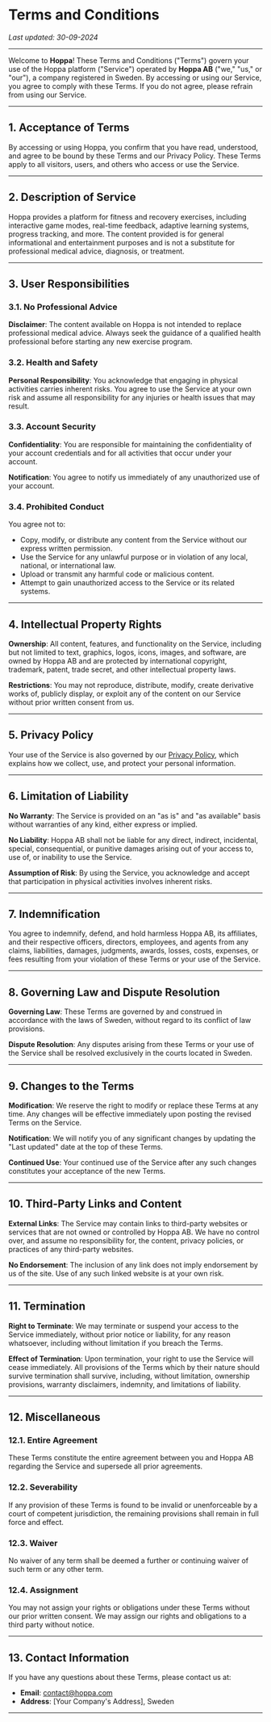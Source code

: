 # Terms and Conditions

_Last updated: 30-09-2024_

---

Welcome to **Hoppa**! These Terms and Conditions ("Terms") govern your use of the Hoppa platform ("Service") operated by **Hoppa AB** ("we," "us," or "our"), a company registered in Sweden. By accessing or using our Service, you agree to comply with these Terms. If you do not agree, please refrain from using our Service.

---

## 1. Acceptance of Terms

By accessing or using Hoppa, you confirm that you have read, understood, and agree to be bound by these Terms and our Privacy Policy. These Terms apply to all visitors, users, and others who access or use the Service.

---

## 2. Description of Service

Hoppa provides a platform for fitness and recovery exercises, including interactive game modes, real-time feedback, adaptive learning systems, progress tracking, and more. The content provided is for general informational and entertainment purposes and is not a substitute for professional medical advice, diagnosis, or treatment.

---

## 3. User Responsibilities

### 3.1. No Professional Advice

**Disclaimer**: The content available on Hoppa is not intended to replace professional medical advice. Always seek the guidance of a qualified health professional before starting any new exercise program.

### 3.2. Health and Safety

**Personal Responsibility**: You acknowledge that engaging in physical activities carries inherent risks. You agree to use the Service at your own risk and assume all responsibility for any injuries or health issues that may result.

### 3.3. Account Security

**Confidentiality**: You are responsible for maintaining the confidentiality of your account credentials and for all activities that occur under your account.

**Notification**: You agree to notify us immediately of any unauthorized use of your account.

### 3.4. Prohibited Conduct

You agree not to:

- Copy, modify, or distribute any content from the Service without our express written permission.
- Use the Service for any unlawful purpose or in violation of any local, national, or international law.
- Upload or transmit any harmful code or malicious content.
- Attempt to gain unauthorized access to the Service or its related systems.

---

## 4. Intellectual Property Rights

**Ownership**: All content, features, and functionality on the Service, including but not limited to text, graphics, logos, icons, images, and software, are owned by Hoppa AB and are protected by international copyright, trademark, patent, trade secret, and other intellectual property laws.

**Restrictions**: You may not reproduce, distribute, modify, create derivative works of, publicly display, or exploit any of the content on our Service without prior written consent from us.

---

## 5. Privacy Policy

Your use of the Service is also governed by our [Privacy Policy](#), which explains how we collect, use, and protect your personal information.

---

## 6. Limitation of Liability

**No Warranty**: The Service is provided on an "as is" and "as available" basis without warranties of any kind, either express or implied.

**No Liability**: Hoppa AB shall not be liable for any direct, indirect, incidental, special, consequential, or punitive damages arising out of your access to, use of, or inability to use the Service.

**Assumption of Risk**: By using the Service, you acknowledge and accept that participation in physical activities involves inherent risks.

---

## 7. Indemnification

You agree to indemnify, defend, and hold harmless Hoppa AB, its affiliates, and their respective officers, directors, employees, and agents from any claims, liabilities, damages, judgments, awards, losses, costs, expenses, or fees resulting from your violation of these Terms or your use of the Service.

---

## 8. Governing Law and Dispute Resolution

**Governing Law**: These Terms are governed by and construed in accordance with the laws of Sweden, without regard to its conflict of law provisions.

**Dispute Resolution**: Any disputes arising from these Terms or your use of the Service shall be resolved exclusively in the courts located in Sweden.

---

## 9. Changes to the Terms

**Modification**: We reserve the right to modify or replace these Terms at any time. Any changes will be effective immediately upon posting the revised Terms on the Service.

**Notification**: We will notify you of any significant changes by updating the "Last updated" date at the top of these Terms.

**Continued Use**: Your continued use of the Service after any such changes constitutes your acceptance of the new Terms.

---

## 10. Third-Party Links and Content

**External Links**: The Service may contain links to third-party websites or services that are not owned or controlled by Hoppa AB. We have no control over, and assume no responsibility for, the content, privacy policies, or practices of any third-party websites.

**No Endorsement**: The inclusion of any link does not imply endorsement by us of the site. Use of any such linked website is at your own risk.

---

## 11. Termination

**Right to Terminate**: We may terminate or suspend your access to the Service immediately, without prior notice or liability, for any reason whatsoever, including without limitation if you breach the Terms.

**Effect of Termination**: Upon termination, your right to use the Service will cease immediately. All provisions of the Terms which by their nature should survive termination shall survive, including, without limitation, ownership provisions, warranty disclaimers, indemnity, and limitations of liability.

---

## 12. Miscellaneous

### 12.1. Entire Agreement

These Terms constitute the entire agreement between you and Hoppa AB regarding the Service and supersede all prior agreements.

### 12.2. Severability

If any provision of these Terms is found to be invalid or unenforceable by a court of competent jurisdiction, the remaining provisions shall remain in full force and effect.

### 12.3. Waiver

No waiver of any term shall be deemed a further or continuing waiver of such term or any other term.

### 12.4. Assignment

You may not assign your rights or obligations under these Terms without our prior written consent. We may assign our rights and obligations to a third party without notice.

---

## 13. Contact Information

If you have any questions about these Terms, please contact us at:

- **Email**: [contact@hoppa.com](mailto:contact@hoppa.com)
- **Address**: [Your Company's Address], Sweden

---
